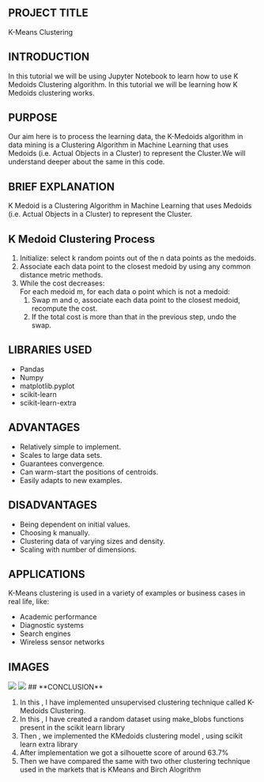 ## **PROJECT TITLE**
K-Means Clustering

## **INTRODUCTION**
In this tutorial we will be using Jupyter Notebook to learn how to use K Medoids Clustering algorithm. In this tutorial we will be learning how K Medoids clustering works.

## **PURPOSE**
Our aim here is to process the learning data, the K-Medoids algorithm in data mining is a Clustering Algorithm in Machine Learning that uses Medoids (i.e. Actual Objects in a Cluster) to represent the Cluster.We will understand deeper about the same in this code.

## **BRIEF EXPLANATION**
K Medoid is a Clustering Algorithm in Machine Learning that uses Medoids (i.e. Actual Objects in a Cluster) to represent the Cluster.

## K Medoid Clustering Process
<ol>
  <li>Initialize: select k random points out of the n data points as the medoids.</li>
  <li>Associate each data point to the closest medoid by using any common distance metric methods.</li>
  <li>While the cost decreases:<br>
        For each medoid m, for each data o point which is not a medoid:
    <ol>
      <li>Swap m and o, associate each data point to the closest medoid, recompute the cost.</li>
      <li>If the total cost is more than that in the previous step, undo the swap.</li>
    </ol>
  </li>
</ol>  


## **LIBRARIES USED**
- Pandas
- Numpy
- matplotlib.pyplot
- scikit-learn
- scikit-learn-extra

## **ADVANTAGES**

- Relatively simple to implement.
- Scales to large data sets.
- Guarantees convergence.
- Can warm-start the positions of centroids.
- Easily adapts to new examples.

## **DISADVANTAGES**
- Being dependent on initial values.
- Choosing k manually.
- Clustering data of varying sizes and density.
- Scaling with number of dimensions.


## **APPLICATIONS**
K-Means clustering is used in a variety of examples or business cases in real life, like:

- Academic performance 
- Diagnostic systems 
- Search engines 
- Wireless sensor networks


## **IMAGES**
<img src = "https://github.com/photon149/DS-ScriptsNook/blob/56c53773376f4f8d12231bfb50eb63ddb05c8f03/Machine%20Learning/Algorithms/K%20Medoids%20Clustering/Images/data_cluster.png">
<img src = "https://github.com/photon149/DS-ScriptsNook/blob/56c53773376f4f8d12231bfb50eb63ddb05c8f03/Machine%20Learning/Algorithms/K%20Medoids%20Clustering/Images/kmedoids_cluster.png">
## **CONCLUSION**

1. In this , I have implemented unsupervised clustering technique called K-Medoids Clustering.
2. In this , I have created a random dataset using make_blobs functions present in the scikit learn library
3. Then , we implemented the KMedoids clustering model , using scikit learn extra library
4. After implementation we got a silhouette score of around 63.7%
5. Then we have compared the same with two other clustering technique used in the markets that is KMeans and Birch Alogrithm






